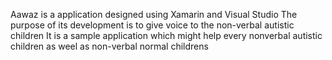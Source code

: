 Aawaz is a application designed using Xamarin and Visual Studio
The purpose of its development is to give voice to the non-verbal autistic children
It is a sample application which might help every nonverbal autistic children as weel as non-verbal normal childrens
